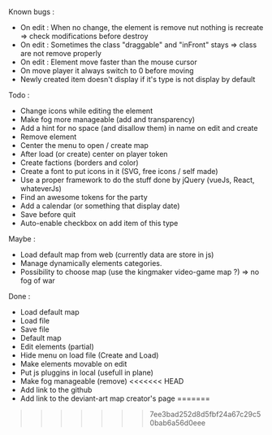 Known bugs :
- On edit : When no change, the element is remove nut nothing is recreate => check modifications before destroy
- On edit : Sometimes the class "draggable" and "inFront" stays => class are not remove properly
- On edit : Element move faster than the mouse cursor
- On move player it always switch to 0 before moving
- Newly created item doesn't display if it's type is not display by default

Todo : 
- Change icons while editing the element
- Make fog more manageable (add and transparency)
- Add a hint for no space (and disallow them) in name on edit and create
- Remove element
- Center the menu to open / create map
- After load (or create) center on player token
- Create factions (borders and color)
- Create a font to put icons in it (SVG, free icons / self made)
- Use a proper framework to do the stuff done by jQuery (vueJs, React, whateverJs)
- Find an awesome tokens for the party
- Add a calendar (or something that display date)
- Save before quit
- Auto-enable checkbox on add item of this type


Maybe : 
- Load default map from web (currently data are store in js)
- Manage dynamically elements categories.
- Possibility to choose map (use the kingmaker video-game map ?) => no fog of war


Done :
- Load default map
- Load file
- Save file
- Default map
- Edit elements (partial)
- Hide menu on load file (Create and Load)
- Make elements movable on edit 
- Put js pluggins in local (usefull in plane)
- Make fog manageable (remove)
<<<<<<< HEAD
- Add link to the github
- Add link to the deviant-art map creator's page
=======
>>>>>>> 7ee3bad252d8d5fbf24a67c29c50bab6a56d0eee
